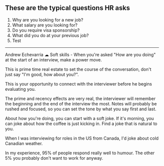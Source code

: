 ## These are the typical questions HR asks

1. Why are you looking for a new job?
1. What salary are you looking for?
1. Do you require visa sponsorship?
1. What did you do at your previous job?
1. Test




---
Andrew Echevarria ☁
Soft skills - When you're asked "How are you doing" at the start of an interview, make a power move.

This is prime time real estate to set the course of the conversation, don't just say "I'm good, how about you?".

This is your opportunity to connect with the interviewer before he begins evaluating you.

The prime and recency effects are very real, the interviewer will remember the beginning and the end of the interview the most. Notes will probably be rushed and focused, so you can set the tone by what you say first and last.

About how you're doing, you can start with a soft joke. If it's morning, you can joke about how the coffee is just kicking in. Find a joke that is natural to you.

When I was interviewing for roles in the US from Canada, I'd joke about cold Canadian weather.

In my experience, 95% of people respond really well to humour. The other 5% you probably don't want to work for anyway.